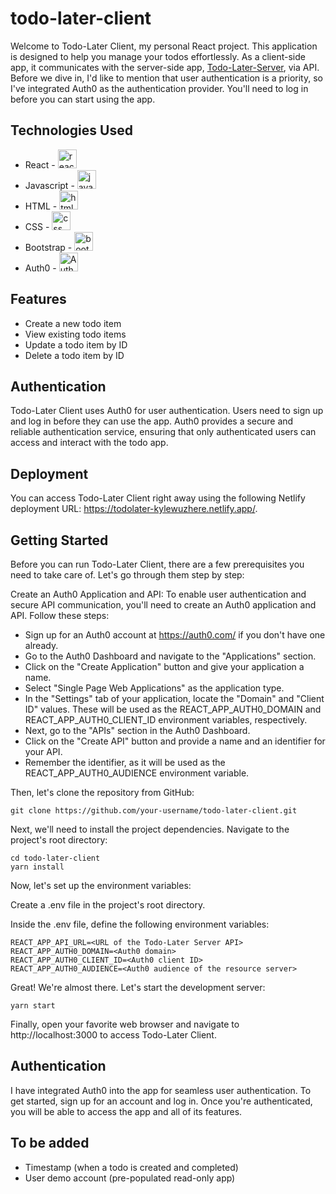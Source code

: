 # todo-later-client

Welcome to Todo-Later Client, my personal React project. This application is designed to help you manage your todos effortlessly. As a client-side app, it communicates with the server-side app, [Todo-Later-Server](https://github.com/Kylewuzhere/todo-later-server), via API. Before we dive in, I'd like to mention that user authentication is a priority, so I've integrated Auth0 as the authentication provider. You'll need to log in before you can start using the app.

## Technologies Used

- React - <img src="https://cdn.jsdelivr.net/gh/devicons/devicon/icons/react/react-original.svg" alt="react" width="30" height="30"/>
- Javascript - <img src="https://cdn.jsdelivr.net/gh/devicons/devicon/icons/javascript/javascript-original.svg" alt="javascript" width="30" height="30"/>
- HTML - <img src="https://cdn.jsdelivr.net/gh/devicons/devicon/icons/html5/html5-original.svg" alt="html" width="30" height="30"/>
- CSS - <img src="https://cdn.jsdelivr.net/gh/devicons/devicon/icons/css3/css3-original.svg" alt="css" width="30" height="30" />
- Bootstrap - <img src="https://cdn.jsdelivr.net/gh/devicons/devicon/icons/bootstrap/bootstrap-original.svg" alt="bootstrap" width="30" height="30" />
- Auth0 - <picture><source media="(prefers-color-scheme: light)" srcset="https://cdn.auth0.com/website/sdks/logos/auth0_light_mode.png" height="30">
    <source media="(prefers-color-scheme: dark)" srcset="https://cdn.auth0.com/website/sdks/logos/auth0_dark_mode.png" height="30">
    <img alt="Auth0 Logo" src="https://cdn.auth0.com/website/sdks/logos/auth0_light_mode.png" height="30"></picture>

## Features

- Create a new todo item
- View existing todo items
- Update a todo item by ID
- Delete a todo item by ID

## Authentication

Todo-Later Client uses Auth0 for user authentication. Users need to sign up and log in before they can use the app. Auth0 provides a secure and reliable authentication service, ensuring that only authenticated users can access and interact with the todo app.

## Deployment

You can access Todo-Later Client right away using the following Netlify deployment URL: https://todolater-kylewuzhere.netlify.app/.

## Getting Started

Before you can run Todo-Later Client, there are a few prerequisites you need to take care of. Let's go through them step by step:

Create an Auth0 Application and API: To enable user authentication and secure API communication, you'll need to create an Auth0 application and API. Follow these steps:

- Sign up for an Auth0 account at https://auth0.com/ if you don't have one already.
- Go to the Auth0 Dashboard and navigate to the "Applications" section.
- Click on the "Create Application" button and give your application a name.
- Select "Single Page Web Applications" as the application type.
- In the "Settings" tab of your application, locate the "Domain" and "Client ID" values. These will be used as the REACT_APP_AUTH0_DOMAIN and REACT_APP_AUTH0_CLIENT_ID environment variables, respectively.
- Next, go to the "APIs" section in the Auth0 Dashboard.
- Click on the "Create API" button and provide a name and an identifier for your API.
- Remember the identifier, as it will be used as the REACT_APP_AUTH0_AUDIENCE environment variable.

Then, let's clone the repository from GitHub:

```
git clone https://github.com/your-username/todo-later-client.git
```

Next, we'll need to install the project dependencies. Navigate to the project's root directory:

```
cd todo-later-client
yarn install
```

Now, let's set up the environment variables:

Create a .env file in the project's root directory.

Inside the .env file, define the following environment variables:

```
REACT_APP_API_URL=<URL of the Todo-Later Server API>
REACT_APP_AUTH0_DOMAIN=<Auth0 domain>
REACT_APP_AUTH0_CLIENT_ID=<Auth0 client ID>
REACT_APP_AUTH0_AUDIENCE=<Auth0 audience of the resource server>
```

Great! We're almost there. Let's start the development server:

```
yarn start
```

Finally, open your favorite web browser and navigate to http://localhost:3000 to access Todo-Later Client.

## Authentication

I have integrated Auth0 into the app for seamless user authentication. To get started, sign up for an account and log in. Once you're authenticated, you will be able to access the app and all of its features.

## To be added

- Timestamp (when a todo is created and completed)
- User demo account (pre-populated read-only app)
